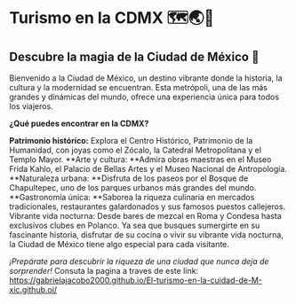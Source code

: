 # Turismo en la CDMX 🗺🌏🛫
## Descubre la magia de la Ciudad de México 🌆
Bienvenido a la Ciudad de México, un destino vibrante donde la historia, la cultura y la modernidad se encuentran. Esta metrópoli, una de las más grandes y dinámicas del mundo, ofrece una experiencia única para todos los viajeros.

**¿Qué puedes encontrar en la CDMX?**

**Patrimonio histórico:** Explora el Centro Histórico, Patrimonio de la Humanidad, con joyas como el Zócalo, la Catedral Metropolitana y el Templo Mayor.
**Arte y cultura: **Admira obras maestras en el Museo Frida Kahlo, el Palacio de Bellas Artes y el Museo Nacional de Antropología.
**Naturaleza urbana: **Disfruta de los paseos por el Bosque de Chapultepec, uno de los parques urbanos más grandes del mundo.
**Gastronomía única: **Saborea la riqueza culinaria en mercados tradicionales, restaurantes galardonados y sus famosos puestos callejeros.
Vibrante vida nocturna: Desde bares de mezcal en Roma y Condesa hasta exclusivos clubes en Polanco.
Ya sea que busques sumergirte en su fascinante historia, disfrutar de su cocina o vivir su vibrante vida nocturna, la Ciudad de México tiene algo especial para cada visitante.

*¡Prepárate para descubrir la riqueza de una ciudad que nunca deja de sorprender!*
Consuta la pagina a traves de este link: https://gabrielajacobo2000.github.io/El-turismo-en-la-cuidad-de-M-xic.github.oi/


